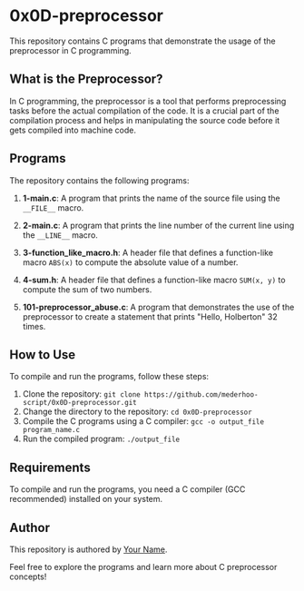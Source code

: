 # 0x0D-preprocessor

This repository contains C programs that demonstrate the usage of the preprocessor in C programming.

## What is the Preprocessor?

In C programming, the preprocessor is a tool that performs preprocessing tasks before the actual compilation of the code. It is a crucial part of the compilation process and helps in manipulating the source code before it gets compiled into machine code.

## Programs

The repository contains the following programs:

1. **1-main.c**: A program that prints the name of the source file using the `__FILE__` macro.

2. **2-main.c**: A program that prints the line number of the current line using the `__LINE__` macro.

3. **3-function_like_macro.h**: A header file that defines a function-like macro `ABS(x)` to compute the absolute value of a number.

4. **4-sum.h**: A header file that defines a function-like macro `SUM(x, y)` to compute the sum of two numbers.

5. **101-preprocessor_abuse.c**: A program that demonstrates the use of the preprocessor to create a statement that prints "Hello, Holberton" 32 times.

## How to Use

To compile and run the programs, follow these steps:

1. Clone the repository: `git clone https://github.com/mederhoo-script/0x0D-preprocessor.git`
2. Change the directory to the repository: `cd 0x0D-preprocessor`
3. Compile the C programs using a C compiler: `gcc -o output_file program_name.c`
4. Run the compiled program: `./output_file`

## Requirements

To compile and run the programs, you need a C compiler (GCC recommended) installed on your system.

## Author

This repository is authored by [Your Name](https://github.com/mederhoo-script).

Feel free to explore the programs and learn more about C preprocessor concepts!